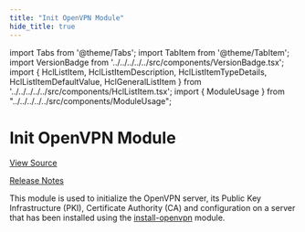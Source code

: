 ```yaml
---
title: "Init OpenVPN Module"
hide_title: true
---
```


import Tabs from '@theme/Tabs';
import TabItem from '@theme/TabItem';
import VersionBadge from '../../../../../src/components/VersionBadge.tsx';
import { HclListItem, HclListItemDescription, HclListItemTypeDetails, HclListItemDefaultValue, HclGeneralListItem } from '../../../../../src/components/HclListItem.tsx';
import { ModuleUsage } from "../../../../../src/components/ModuleUsage";

<VersionBadge repoTitle="Open VPN Package Infrastructure Package" version="0.26.3" lastModifiedVersion="0.18.0"/>

# Init OpenVPN Module

<a href="https://github.com/gruntwork-io/terraform-aws-openvpn/tree/update-codeowners/modules/init-openvpn" className="link-button" title="View the source code for this module in GitHub.">View Source</a>

<a href="https://github.com/gruntwork-io/terraform-aws-openvpn/releases/tag/v0.18.0" className="link-button" title="Release notes for only versions which impacted this module.">Release Notes</a>

This module is used to initialize the OpenVPN server, its Public Key Infrastructure (PKI), Certificate Authority
(CA) and configuration on a server that has been installed using the [install-openvpn](https://github.com/gruntwork-io/terraform-aws-openvpn/tree/v0.26.3/modules/install-openvpn) module.


<!-- ##DOCS-SOURCER-START
{
  "originalSources": [
    "https://github.com/gruntwork-io/terraform-aws-openvpn/tree/v0.26.3/modules/init-openvpn/readme.md",
    "https://github.com/gruntwork-io/terraform-aws-openvpn/tree/v0.26.3/modules/init-openvpn/variables.tf",
    "https://github.com/gruntwork-io/terraform-aws-openvpn/tree/v0.26.3/modules/init-openvpn/outputs.tf"
  ],
  "sourcePlugin": "module-catalog-api",
  "hash": "0fc1a4f4844004af091fc9249df3cfe7"
}
##DOCS-SOURCER-END -->
